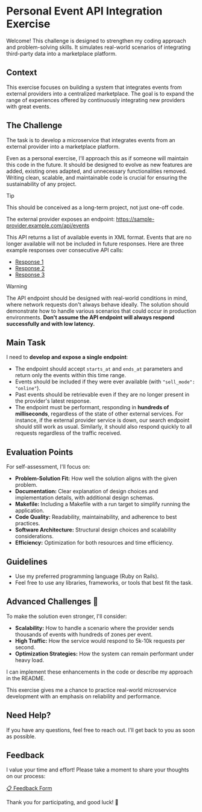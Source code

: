 # Personal Event API Integration Exercise

Welcome! This challenge is designed to strengthen my coding approach and problem-solving skills. It simulates real-world scenarios of integrating third-party data into a marketplace platform.

## Context

This exercise focuses on building a system that integrates events from external providers into a centralized marketplace. The goal is to expand the range of experiences offered by continuously integrating new providers with great events.

## The Challenge

The task is to develop a microservice that integrates events from an external provider into a marketplace platform.

Even as a personal exercise, I'll approach this as if someone will maintain this code in the future. It should be designed to evolve as new features are added, existing ones adapted, and unnecessary functionalities removed. Writing clean, scalable, and maintainable code is crucial for ensuring the sustainability of any project.

> [!TIP]
> This should be conceived as a long-term project, not just one-off code.

The external provider exposes an endpoint: https://sample-provider.example.com/api/events

This API returns a list of available events in XML format. Events that are no longer available will not be included in future responses. Here are three example responses over consecutive API calls:

- [Response 1](https://example.com/sample1.xml)
- [Response 2](https://example.com/sample2.xml)
- [Response 3](https://example.com/sample3.xml)

> [!WARNING]
> The API endpoint should be designed with real-world conditions in mind, where network requests don't always behave ideally. The solution should demonstrate how to handle various scenarios that could occur in production environments. **Don't assume the API endpoint will always respond successfully and with low latency.**

## Main Task

I need to **develop and expose a single endpoint**:

- The endpoint should accept `starts_at` and `ends_at` parameters and return only the events within this time range.
- Events should be included if they were ever available (with `"sell_mode": "online"`).
- Past events should be retrievable even if they are no longer present in the provider's latest response.
- The endpoint must be performant, responding in **hundreds of milliseconds**, regardless of the state of other external services. For instance, if the external provider service is down, our search endpoint should still work as usual. Similarly, it should also respond quickly to all requests regardless of the traffic received.

## Evaluation Points

For self-assessment, I'll focus on:

- **Problem-Solution Fit:** How well the solution aligns with the given problem.
- **Documentation:** Clear explanation of design choices and implementation details, with additional design schemas.
- **Makefile:** Including a Makefile with a run target to simplify running the application.
- **Code Quality:** Readability, maintainability, and adherence to best practices.
- **Software Architecture:** Structural design choices and scalability considerations.
- **Efficiency:** Optimization for both resources and time efficiency.

## Guidelines

- Use my preferred programming language (Ruby on Rails).
- Feel free to use any libraries, frameworks, or tools that best fit the task.

## Advanced Challenges 🚀

To make the solution even stronger, I'll consider:

- **Scalability:** How to handle a scenario where the provider sends thousands of events with hundreds of zones per event.
- **High Traffic:** How the service would respond to 5k-10k requests per second.
- **Optimization Strategies:** How the system can remain performant under heavy load.

I can implement these enhancements in the code or describe my approach in the README.

This exercise gives me a chance to practice real-world microservice development with an emphasis on reliability and performance.

## Need Help?

If you have any questions, feel free to reach out. I'll get back to you as soon as possible.

## Feedback

I value your time and effort! Please take a moment to share your thoughts on our process:

[📋 Feedback Form](https://forms.gle/6NdDApby6p3hHsWp8)

Thank you for participating, and good luck! 🎉
